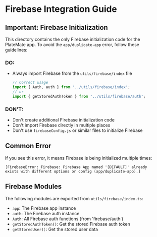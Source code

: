# Firebase Integration Guide

## Important: Firebase Initialization

This directory contains the only Firebase initialization code for the PlateMate app. To avoid the `app/duplicate-app` error, follow these guidelines:

### DO:
- Always import Firebase from the `utils/firebase/index` file
  ```typescript
  // Correct usage
  import { Auth, auth } from '../utils/firebase/index';
  // or
  import { getStoredAuthToken } from '../utils/firebase/auth';
  ```

### DON'T:
- Don't create additional Firebase initialization code
- Don't import Firebase directly in multiple places
- Don't use `firebaseConfig.js` or similar files to initialize Firebase

## Common Error

If you see this error, it means Firebase is being initialized multiple times:

```
[FirebaseError: Firebase: Firebase App named '[DEFAULT]' already exists with different options or config (app/duplicate-app).]
```

## Firebase Modules

The following modules are exported from `utils/firebase/index.ts`:

- `app`: The Firebase app instance
- `auth`: The Firebase auth instance
- `Auth`: All Firebase auth functions (from 'firebase/auth')
- `getStoredAuthToken()`: Get the stored Firebase auth token
- `getStoredUser()`: Get the stored user data 